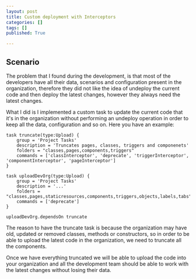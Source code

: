 ```yaml
---
layout: post
title: Custom deployment with Interceptors
categories: []
tags: []
published: True

---
```


Scenario
--------
The problem that I found during the development, is that most of the developers have all their data, scenarios and configuration present in the organization, therefore they did not like the idea of undeploy the current code and then deploy the latest changes, however they always need the latest changes.

What I did is I implemented a custom task to update the current code that it's in the organization without performing an undeploy operation in order to keep all the data, configuration and so on. Here you have an example:
```
task truncate(type:Upload) {
    group = 'Project Tasks'
    description = 'Truncates pages, classes, triggers and componenets'
    folders = "classes,pages,components,triggers"
    commands = ['classInterceptor', 'deprecate', 'triggerInterceptor', 'componentInterceptor', 'pageInterceptor']
}

task uploadDevOrg(type:Upload) {
    group = 'Project Tasks'
    description = '...'
    folders = "classes,pages,staticresources,components,triggers,objects,labels,tabs"
    commands = ['deprecate']
}

uploadDevOrg.dependsOn truncate
```

The reason to have the truncate task is because the organization may have old, updated or removed classes, methods or constructors, so in order to be able to upload the latest code in the organization, we need to truncate all the components.

Once we have everything truncated we will be able to upload the code into your organization and all the development team should be able to work with the latest changes without losing their data.
